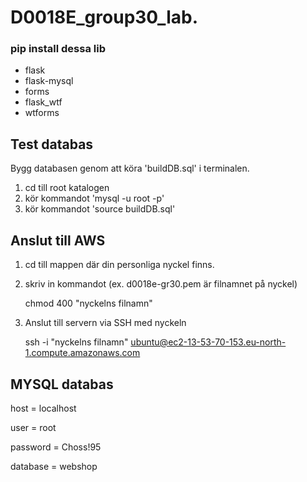 # D0018E_group30_lab.
### pip install dessa lib ###
- flask
- flask-mysql
- forms
- flask_wtf
- wtforms


## Test databas
Bygg databasen genom att köra 'buildDB.sql' i terminalen.

1. cd till root katalogen
2. kör kommandot 'mysql -u root -p'
3. kör kommandot 'source buildDB.sql'


## Anslut till AWS ##
1. cd till mappen där din personliga nyckel finns.

2. skriv in kommandot (ex. d0018e-gr30.pem är filnamnet på nyckel)

    chmod 400 "nyckelns filnamn"

3. Anslut till servern via SSH med nyckeln
    
    ssh -i "nyckelns filnamn" ubuntu@ec2-13-53-70-153.eu-north-1.compute.amazonaws.com

## MYSQL databas ##
host = localhost

user = root

password = Choss!95

database = webshop